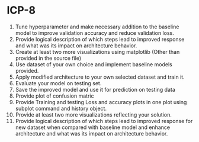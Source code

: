 # ICP-8

1. Tune hyperparameter and make necessary addition to the baseline model to improve validation accuracy 
and reduce validation loss. 
2. Provide logical description of which steps lead to improved response and what was its impact on 
architecture behavior.
3. Create at least two more visualizations using matplotlib (Other than provided in the source file)
4. Use dataset of your own choice and implement baseline models provided.
5. Apply modified architecture to your own selected dataset and train it.
6. Evaluate your model on testing set.
7. Save the improved model and use it for prediction on testing data
8. Provide plot of confusion matric
9. Provide Training and testing Loss and accuracy plots in one plot using subplot command and history object.
10. Provide at least two more visualizations reflecting your solution. 
11. Provide logical description of which steps lead to improved response for new dataset when compared with 
baseline model and enhance architecture and what was its impact on architecture behavior.
